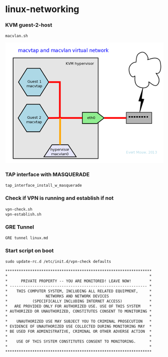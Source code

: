 # linux-networking

### KVM guest-2-host
```
macvlan.sh
```
![alt tag](https://github.com/payomagic/Linux-1/blob/master/macvlan.PNG)

### TAP interface with MASQUERADE
```
tap_interface_install_w_masquerade
```
### Check if VPN is running and establish if not
```
vpn-check.sh
vpn-establish.sh
```
### GRE Tunnel
```
GRE tunnel linux.md
```
### Start script on boot
```
sudo update-rc.d /etc/init.d/vpn-check defaults
```
```
*****************************************************************
*                                                               *
*      PRIVATE PROPERTY -- YOU ARE MONITORED! LEAVE NOW!        *
* ------------------------------------------------------------- *
*    THIS COMPUTER SYSTEM, INCLUDING ALL RELATED EQUIPMENT,     *
*                 NETWORKS AND NETWORK DEVICES                  *
*           (SPECIFICALLY INCLUDING INTERNET ACCESS)            *
*   ARE PROVIDED ONLY FOR AUTHORIZED USE. USE OF THIS SYSTEM    *
* AUTHORIZED OR UNAUTHORIZED, CONSTITUTES CONSENT TO MONITORING *
*                                                               *
*    UNAUTHORIZED USE MAY SUBJECT YOU TO CRIMINAL PROSECUTION   *
* EVIDENCE OF UNAUTHORIZED USE COLLECTED DURING MONITORING MAY  *
* BE USED FOR ADMINISTRATIVE, CRIMINAL OR OTHER ADVERSE ACTION  *
*                                                               *
*    USE OF THIS SYSTEM CONSTITUTES CONSENT TO MONITORING.      *
*                                                               *
*****************************************************************
 
```
